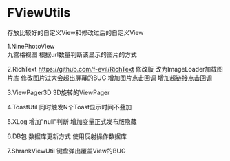 # FViewUtils
存放比较好的自定义View和修改过后的自定义View

1.NinePhotoView  
九宫格视图
根据url数量判断该显示的图片的方式

2.RichText
https://github.com/f-evil/RichText
修改版
改为ImageLoader加载图片库
修改图片过大会超出屏幕的BUG
增加图片点击回调
增加超链接点击回调

3.ViewPager3D
3D旋转的ViewPager

4.ToastUtil
同时触发N个Toast显示时间不叠加

5.XLog
增加"null"判断
增加变量正式发布版隐藏

6.DB包
数据库更新方式
使用反射操作数据库

7.ShrankViewUtil
键盘弹出覆盖View的BUG

